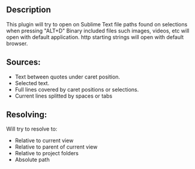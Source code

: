Description
------------------

This plugin will try to open on Sublime Text file paths found on selections when pressing "ALT+D"
Binary included files such images, videos, etc will open with default application. http starting strings will open with default browser.

Sources:
------------------

- Text between quotes under caret position.
- Selected text.
- Full lines covered by caret positions or selections.
- Current lines splitted by spaces or tabs


Resolving:
------------------

Will try to resolve to:

- Relative to current view
- Relative to parent of current view
- Relative to project folders
- Absolute path
